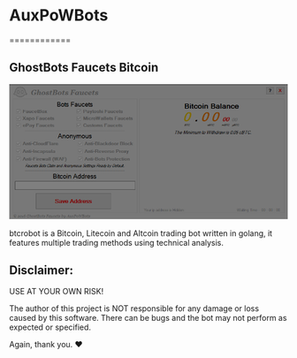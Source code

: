 # AuxPoWBots
============
## GhostBots Faucets Bitcoin


![AuxPoWBots logo](
https://raw.githubusercontent.com/AuxPoWBots/AuxPoWBots/4860d9b39d04471955d8a514e96307ac6f076399/Screenshot_3.png)

  btcrobot is a Bitcoin, Litecoin and Altcoin trading bot written in golang,
  it features multiple trading methods using technical analysis.

## Disclaimer:

  USE AT YOUR OWN RISK!

  The author of this project is NOT responsible for any damage or loss caused by this software. There can be bugs and the bot may not perform as expected or specified.

Again, thank you. :heart:
